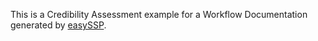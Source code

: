 This is a Credibility Assessment example for a Workflow Documentation generated by [easySSP](https://www.easy-ssp.com/).
